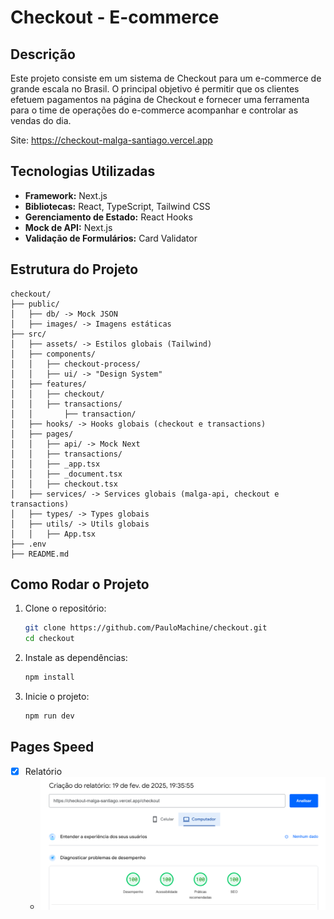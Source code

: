 # Checkout - E-commerce

## Descrição

Este projeto consiste em um sistema de Checkout para um e-commerce de grande escala no Brasil. O principal objetivo é permitir que os clientes efetuem pagamentos na página de Checkout e fornecer uma ferramenta para o time de operações do e-commerce acompanhar e controlar as vendas do dia.

Site: https://checkout-malga-santiago.vercel.app

## Tecnologias Utilizadas

- **Framework:** Next.js
- **Bibliotecas:** React, TypeScript, Tailwind CSS
- **Gerenciamento de Estado:** React Hooks
- **Mock de API:** Next.js
- **Validação de Formulários:** Card Validator

## Estrutura do Projeto

```
checkout/
├── public/
│   ├── db/ -> Mock JSON
│   ├── images/ -> Imagens estáticas
├── src/
│   ├── assets/ -> Estilos globais (Tailwind)
│   ├── components/
│   │   ├── checkout-process/
│   │   ├── ui/ -> "Design System"
│   ├── features/
│   │   ├── checkout/
│   │   ├── transactions/
│   │       ├── transaction/
│   ├── hooks/ -> Hooks globais (checkout e transactions)
│   ├── pages/
│   │   ├── api/ -> Mock Next
│   │   ├── transactions/
│   │   ├── _app.tsx
│   │   ├── _document.tsx
│   │   ├── checkout.tsx
│   ├── services/ -> Services globais (malga-api, checkout e transactions)
│   ├── types/ -> Types globais
│   ├── utils/ -> Utils globais
│   │   ├── App.tsx
├── .env
├── README.md
```

## Como Rodar o Projeto

1. Clone o repositório:
   ```sh
   git clone https://github.com/PauloMachine/checkout.git
   cd checkout
   ```
2. Instale as dependências:
   ```sh
   npm install
   ```
3. Inicie o projeto:
   ```sh
   npm run dev
   ```

## Pages Speed

- [x] Relatório
  - ![Pages Speed](/public/images/pages-speed.png)

